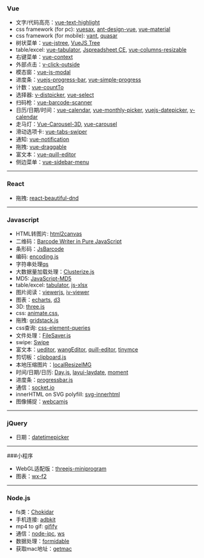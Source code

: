 ### Vue

- 文字/代码高亮：[vue-text-highlight](https://github.com/AlbertLucianto/vue-text-highlight)
- css framework (for pc): [vuesax](https://github.com/lusaxweb/vuesax), [ant-design-vue](https://antdv.com/docs/vue/introduce-cn/), [vue-material](https://vuematerial.io/)
- css framework (for mobile): [vant](https://youzan.github.io/vant/#/zh-CN/), [quasar](https://quasar.dev/)
- 树状菜单：[vue-jstree](https://github.com/zdy1988/vue-jstree), [VueJS Tree](https://github.com/vinz3872/vuejs-tree)
- table/excel: [vue-tabulator](https://github.com/angeliski/vue-tabulator), [Jspreadsheet CE](https://github.com/jspreadsheet/ce), [vue-columns-resizable](https://github.com/Fuxy526/vue-columns-resizable)
- 右键菜单：[vue-context](https://github.com/rawilk/vue-context)
- 外部点击：[v-click-outside](https://github.com/ndelvalle/v-click-outside)
- 模态窗：[vue-js-modal](https://github.com/euvl/vue-js-modal)
- 进度条：[vuejs-progress-bar](https://github.com/larsmars/vuejs-progress-bar), [vue-simple-progress](https://github.com/dzwillia/vue-simple-progress)
- 计数：[vue-countTo](https://github.com/PanJiaChen/vue-countTo)
- 选择器: [v-distpicker](https://github.com/jcc/v-distpicker), [vue-select](https://vue-select.org/)
- 扫码枪：[vue-barcode-scanner](https://github.com/noomerzx/vue-barcode-scanner)
- 日历/日期/时间：[vue-calendar](https://github.com/jinzhe/vue-calendar), [vue-monthly-picker](https://github.com/ittus/vue-monthly-picker), [vuejs-datepicker](https://github.com/charliekassel/vuejs-datepicker), [v-calendar](https://vcalendar.io/)
- 走马灯：[Vue-Carousel-3D](https://wlada.github.io/vue-carousel-3d/), [vue-carousel](https://ssense.github.io/vue-carousel/)
- 滑动选项卡: [vue-tabs-swiper](https://github.com/wuclown/vue-tabs-swiper)
- 通知: [vue-notification](https://github.com/euvl/vue-notification)
- 拖拽: [vue-draggable](https://github.com/SortableJS/Vue.Draggable)
- 富文本：[vue-quill-editor](https://github.com/surmon-china/vue-quill-editor)
- 侧边菜单：[vue-sidebar-menu](https://github.com/yaminncco/vue-sidebar-menu)

---

### React

- 拖拽: [react-beautiful-dnd](https://github.com/atlassian/react-beautiful-dnd)


---

### Javascript

- HTML转图片: [html2canvas](https://github.com/niklasvh/html2canvas)
- 二维码：[Barcode Writer in Pure JavaScript](https://github.com/metafloor/bwip-js)
- 条形码：[JsBarcode](https://github.com/lindell/JsBarcode)
- 编码: [encoding.js](https://github.com/polygonplanet/encoding.js)
- 字符串处理[qs](https://github.com/ljharb/qs)
- 大数据量加载处理：[Clusterize.js](https://github.com/ErgoSphere/Clusterize.js)
- MD5: [JavaScript-MD5](https://github.com/blueimp/JavaScript-MD5)
- table/excel: [tabulator](https://github.com/olifolkerd/tabulator), [js-xlsx](https://github.com/SheetJS/sheetjs)
- 图片阅读：[viewerjs](https://github.com/fengyuanchen/viewerjs), [iv-viewer](https://github.com/s-yadav/iv-viewer)
- 图表：[echarts](https://github.com/apache/echarts), [d3](https://github.com/d3/d3)
- 3D: [three.js](https://github.com/mrdoob/three.js)
- css: [animate.css](https://animate.style/), 
- 拖拽: [gridstack.js](https://github.com/gridstack/gridstack.js)
- css查询: [css-element-queries](https://github.com/marcj/css-element-queries)
- 文件处理：[FileSaver.js](https://github.com/eligrey/FileSaver.js)
- swipe: [Swipe](https://github.com/thebird/Swipe)
- 富文本：[ueditor](https://github.com/fex-team/ueditor), [wangEditor](https://github.com/wangeditor-team/wangEditor), [quill-editor](https://quilljs.com/), [tinymce](https://www.tiny.cloud/tinymce/)
- 剪切板：[clipboard.js](https://github.com/zenorocha/clipboard.js)
- 本地压缩图片：[localResizeIMG](https://github.com/think2011/localResizeIMG)
- 时间/日期/日历: [Day.js](https://dayjs.gitee.io/zh-CN/), [layui-laydate](https://www.layui.com/doc/modules/laydate.html), [moment](https://momentjs.com/)
- 进度条：[progressbar.js](https://kimmobrunfeldt.github.io/progressbar.js/)
- 通信：[socket.io](https://github.com/socketio/socket.io)
- innerHTML on SVG polyfill: [svg-innerhtml](https://github.com/chrisprice/svg-innerhtml)
- 图像捕捉：[webcamjs](https://github.com/jhuckaby/webcamjs)
---

### jQuery

- 日期：[datetimepicker](https://github.com/xdan/datetimepicker)

---

###小程序

- WebGL适配版：[threejs-miniprogram](https://github.com/wechat-miniprogram/threejs-miniprogram)
- 图表：[wx-f2](https://github.com/antvis/wx-f2)

---

### Node.js

- fs类：[Chokidar](https://github.com/paulmillr/chokidar)
- 手机连接: [adbkit](https://github.com/openstf/adbkit)
- mp4 to gif: [gifify](https://github.com/vvo/gifify)
- 通信：[node-ipc](https://github.com/RIAEvangelist/node-ipc), [ws](https://github.com/websockets/ws)
- 数据处理：[formidable](https://github.com/node-formidable/formidable)
- 获取mac地址：[getmac](https://github.com/bevry/getmac)